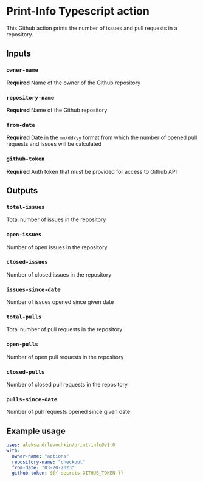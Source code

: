 # Print-Info Typescript action

This Github action prints the number of issues and pull requests in a repository.

## Inputs

### `owner-name`

**Required** Name of the owner of the Github repository

### `repository-name`

**Required** Name of the Github repository

### `from-date`

**Required** Date in the `mm/dd/yy` format from which the number of opened pull requests and issues will be calculated

### `github-token`

**Required** Auth token that must be provided for access to Github API

## Outputs

### `total-issues`

Total number of issues in the repository

### `open-issues`

Number of open issues in the repository

### `closed-issues`

Number of closed issues in the repository

### `issues-since-date`

Number of issues opened since given date

### `total-pulls`

Total number of pull requests in the repository

### `open-pulls`

Number of open pull requests in the repository

### `closed-pulls`

Number of closed pull requests in the repository

### `pulls-since-date`

Number of pull requests opened since given date

## Example usage

```yaml
uses: aleksandrlevochkin/print-info@v1.0
with:
  owner-name: "actions"
  repository-name: "checkout"
  from-date: "03-20-2023"
  github-token: ${{ secrets.GITHUB_TOKEN }}
```
